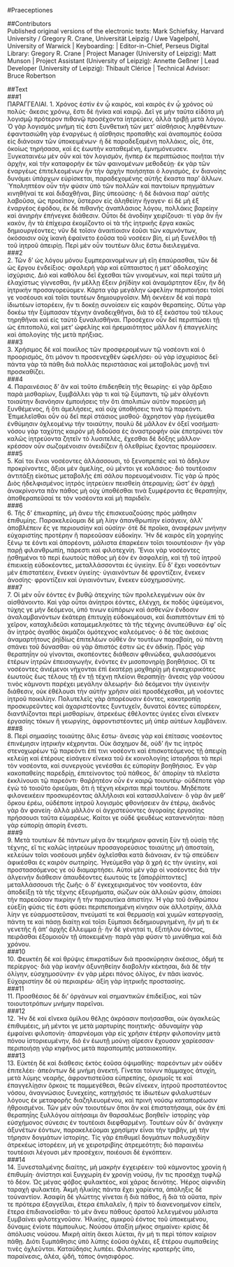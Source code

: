 #Praeceptiones  

##Contributors  
Published original versions of the electronic texts: Mark Schiefsky, Harvard University / Gregory R. Crane, Universität Leipzig / Uwe Vagelpohl, University of Warwick | Keyboarding:  | Editor-in-Chief, Perseus Digital Library: Gregory R. Crane | Project Manager (University of Leipzig): Matt Munson | Project Assistant (University of Leipzig): Annette Geßner | Lead Developer (University of Leipzig): Thibault Clérice | Technical Advisor: Bruce Robertson  

##Text  
###1  
ΠΑΡΑΓΓΕΛΙΑΙ. 1. Χρόνος ἐστὶν ἐν ᾧ καιρὸς, καὶ καιρὸς ἐν ᾧ χρόνος οὐ πολύς· ἄκεσις χρόνῳ, ἔστι δὲ ἡνίκα καὶ καιρῷ. Δεῖ γε μὴν ταῦτα εἰδότα μὴ λογισμῷ πρότερον πιθανῷ προσέχοντα ἰητρεύειν, ἀλλὰ τριβῇ μετὰ λόγου. Ὁ γὰρ λογισμὸς μνήμη τίς ἐστι ξυνθετικὴ τῶν μετ’ αἰσθήσιος ληφθέντων· ἐφαντασιώθη γὰρ ἐναργέως ἡ αἴσθησις προπαθὴς καὶ ἀναπομπὸς ἐοῦσα εἰς διάνοιαν τῶν ὑποκειμένων· ἡ δὲ παραδεξαμένη πολλάκις, οἷς, ὅτε, ὁκοίως τηρήσασα, καὶ ἐς ἑωυτὴν καταθεμένη, ἐμνημόνευσεν. Ξυγκαταινέω μὲν οὖν καὶ τὸν λογισμὸν, ἤνπερ ἐκ περιπτώσιος ποιῆται τὴν ἀρχὴν, καὶ τὴν καταφορὴν ἐκ τῶν φαινομένων μεθοδεύῃ· ἐκ γὰρ τῶν ἐναργέως ἐπιτελεομένων ἢν τὴν ἀρχὴν ποιήσηται ὁ λογισμὸς, ἐν διανοίης δυνάμει ὑπάρχων εὑρίσκεται, παραδεχομένης αὐτῆς ἕκαστα παρ’ ἄλλων. Ὑποληπτέον οὖν τὴν φύσιν ὑπὸ τῶν πολλῶν καὶ παντοίων πρηγμάτων κινηθῆναί τε καὶ διδαχθῆναι, βίης ὑπεούσης· ἡ δὲ διάνοια παρ’ αὐτῆς λαβοῦσα, ὡς προεῖπον, ὕστερον εἰς ἀληθείην ἤγαγεν· εἰ δὲ μὴ ἐξ ἐναργέος ἐφόδου, ἐκ δὲ πιθανῆς ἀναπλάσιος λόγου, πολλάκις βαρείην καὶ ἀνιηρὴν ἐπήνεγκε διάθεσιν. Οὗτοι δὲ ἀνοδίην χειρίζουσι· τί γὰρ ἂν ἦν κακὸν, ἢν τὰ ἐπίχειρα ἐκομίζοντο οἱ τὰ τῆς ἰητρικῆς ἔργα κακῶς δημιουργέοντες; νῦν δὲ τοῖσιν ἀναιτίοισιν ἐοῦσι τῶν καμνόντων, ὁκόσοισιν οὐχ ἱκανὴ ἐφαίνετο ἐοῦσα τοῦ νοσέειν βίη, εἰ μὴ ξυνέλθοι τῇ τοῦ ἰητροῦ ἀπειρίῃ. Περὶ μὲν οὖν τουτέων ἅλις ἔστω διειλεγμένα.  
###2  
2. Τῶν δ’ ὡς λόγου μόνου ξυμπεραινομένων μὴ εἴη ἐπαύρασθαι, τῶν δὲ ὡς ἔργου ἐνδείξιος· σφαλερὴ γὰρ καὶ εὔπταιστος ἡ μετ’ ἀδολεσχίης ἰσχύρισις. Διὸ καὶ καθόλου δεῖ ἔχεσθαι τῶν γινομένων, καὶ περὶ ταῦτα μὴ ἐλαχίστως γίγνεσθαι, ἢν μέλλῃ ἕξειν ῥηϊδίην καὶ ἀναμάρτητον ἕξιν, ἣν δὴ ἰητρικὴν προσαγορεύομεν. Κάρτα γὰρ μεγάλην ὠφελίην περιποιήσει τοῖσί γε νοσέουσι καὶ τοῖσι τουτέων δημιουργοῖσιν. Μὴ ὀκνέειν δὲ καὶ παρὰ ἰδιωτέων ἱστορέειν, ἤν τι δοκέῃ συνοίσειν εἰς καιρὸν θεραπείης. Οὕτω γὰρ δοκέω τὴν ξύμπασαν τέχνην ἀναδειχθῆναι, διὰ τὸ ἐξ ἑκάστου τοῦ τέλους τηρηθῆναι καὶ εἰς ταὐτὸ ξυναλισθῆναι. Προσέχειν οὖν δεῖ περιπτώσει τῇ ὡς ἐπιτοπολὺ, καὶ μετ’ ὠφελίης καὶ ἠρεμαιότητος μᾶλλον ἢ ἐπαγγελίης καὶ ἀπολογίης τῆς μετὰ πρήξιας.  
###3  
3. Χρήσιμος δὲ καὶ ποικίλος τῶν προσφερομένων τῷ νοσέοντι καὶ ὁ προορισμὸς, ὅτι μόνον τι προσενεχθὲν ὠφελήσει· οὐ γὰρ ἰσχυρίσιος δεῖ· πάντα γὰρ τὰ πάθη διὰ πολλὰς περιστάσιας καὶ μεταβολὰς μονῇ τινὶ προσκαθίζει.  
###4  
4. Παραινέσιος δ’ ἂν καὶ τοῦτο ἐπιδεηθείη τῆς θεωρίης· εἰ γὰρ ἄρξαιο παρὰ μισθαρίων, ξυμβάλλει γάρ τι καὶ τῷ ξύμπαντι, τῷ μὲν ἀλγέοντι τοιαύτην διανόησιν ἐμποιήσεις τὴν ὅτι ἀπολιπὼν αὐτὸν πορεύσῃ μὴ ξυνθέμενος, ἢ ὅτι ἀμελήσεις, καὶ οὐχ ὑποθήσεις τινὰ τῷ παρεόντι. Ἐπιμελεῖσθαι οὖν οὐ δεῖ περὶ στάσιος μισθοῦ· ἄχρηστον γὰρ ἡγεύμεθα ἐνθύμησιν ὀχλεομένῳ τὴν τοιαύτην, πουλὺ δὲ μᾶλλον ἐν ὀξεῖ νοσήματι· νόσου γὰρ ταχύτης καιρὸν μὴ διδοῦσα ἐς ἀναστροφὴν οὐκ ἐποτρύνει τὸν καλῶς ἰητρεύοντα ζητεῖν τὸ λυσιτελὲς, ἔχεσθαι δὲ δόξης μᾶλλον· κρέσσον οὖν σωζομένοισιν ὀνειδίζειν ἢ ὀλεθρίως ἔχοντας προμύσσειν.  
###5  
5. Καί τοι ἔνιοι νοσέοντες ἀλλάσσουσι, τὸ ξενοπρεπὲς καὶ τὸ ἄδηλον προκρίνοντες, ἄξιοι μὲν ἀμελίης, οὐ μέντοι γε κολάσιος· διὸ τουτέοισιν ἀντιτάξῃ εἰκότως μεταβολῆς ἐπὶ σάλου πορευομένοισιν. Τίς γὰρ ὦ πρὸς Διὸς ἠδελφισμένος ἰητρὸς ἰητρεύειν πεισθείη ἀτεραμνίῃ; ὥστ’ ἐν ἀρχῇ ἀνακρίνοντα πᾶν πάθος μὴ οὐχ ὑποθέσθαι τινὰ ξυμφέροντα ἐς θεραπηΐην, ἀποθεραπεῦσαί τε τὸν νοσέοντα καὶ μὴ παριδεῖν.  
###6  
6. Τῆς δ’ ἐπικαρπίης, μὴ ἄνευ τῆς ἐπισκευαζούσης πρὸς μάθησιν ἐπιθυμίης. Παρακελεύομαι δὲ μὴ λίην ἀπανθρωπίην εἰσάγειν, ἀλλ’ ἀποβλέπειν ἔς γε περιουσίην καὶ οὐσίην· ὁτὲ δὲ προῖκα, ἀναφέρων μνήνην εὐχαριστίης προτέρην ἢ παρεοῦσαν εὐδοκίην. Ἢν δὲ καιρὸς εἴη χορηγίης ξένῳ τε ἐόντι καὶ ἀπορέοντι, μάλιστα ἐπαρκέειν τοῖσι τοιουτέοισιν· ἢν γὰρ παρῇ φιλανθρωπίη, πάρεστι καὶ φιλοτεχνίη. Ἔνιοι γὰρ νοσέοντες ᾐσθημένοι τὸ περὶ ἑωυτοὺς πάθος μὴ ἐὸν ἐν ἀσφαλείῃ, καὶ τῇ τοῦ ἰητροῦ ἐπιεικείῃ εὐδοκέοντες, μεταλλάσσονται ἐς ὑγιείην. Εὖ δ’ ἔχει νοσεόντων μὲν ἐπιστατέειν, ἕνεκεν ὑγιείης· ὑγιαινόντων δὲ φροντίζειν, ἕνεκεν ἀνοσίης· φροντίζειν καὶ ὑγιαινόντων, ἕνεκεν εὐσχημοσύνης.  
###7  
7. Οἱ μὲν οὖν ἐόντες ἐν βυθῷ ἀτεχνίης τῶν προλελεγμένων οὐκ ἂν αἰσθάνοιντο. Καὶ γὰρ οὗτοι ἀνίητροι ἐόντες, ἐλέγχη, ἐκ ποδὸς ὑψεύμενοι, τύχης γε μὴν δεόμενοι, ὑπό τινων εὐπόρων καὶ ἀσθενῶν ἔνδοσιν ἀναλαμβανόντων ἑκάτερῃ ἐπιτυχίῃ εὐδοκιμέουσι, καὶ διαπιπτόντων ἐπὶ τὸ χεῖρον, καταχλιδεῦσι καταμεμεληκότες τὰ τῆς τέχνης ἀνυπεύθυνα· ἐφ’ οἷς ἂν ἰητρὸς ἀγαθὸς ἀκμάζοι ὁμότεχνος καλεόμενος· ὁ δὲ τὰς ἀκέσιας ἀναμαρτήτους ῥηϊδίως ἐπιτελέων οὐθὲν ἂν τουτέων παραβαίη, οὐ πάντη σπάνει τοῦ δύνασθαι· οὐ γὰρ ἄπιστός ἐστιν ὡς ἐν ἀδικίῃ. Πρὸς γὰρ θεραπηΐην οὐ γίνονται, σκοπέοντες διάθεσιν φθινώδεα, φυλασσόμενοι ἑτέρων ἰητρῶν ἐπεισαγωγὴν, ἐνόντες ἐν μισοπονηρίῃ βοηθήσιος. Οἵ τε νοσέοντες ἀνιέμενοι νήχονται ἐπὶ ἑκατέρῃ μοχθηρίῃ μὴ ἐγκεχειρικότες ἑωυτοὺς ἕως τέλους τῇ ἐν τῇ τέχνῃ πλείονι θεραπηΐῃ· ἄνεσις γάρ νούσου τινὸς κάμνοντι παρέχει μεγάλην ἀλεωρήν· διὸ δεόμενοι τὴν ὑγιεινὴν διάθεσιν, οὐκ ἐθέλουσι τὴν αὐτὴν χρῆσιν αἰεὶ προσδέχεσθαι, μὴ νοέοντες ἰητροῦ ποικιλίην. Πολυτελεῖς γὰρ ἀπορέουσιν ἐόντες, κακοτροπίῃ προσκυρεῦντες καὶ ἀχαριστέοντες ξυντυχεῖν, δυνατοὶ ἐόντες εὐπορέειν, διαντλίζονται περὶ μισθαρίων, ἀτρεκέως ἐθέλοντες ὑγιέες εἶναι εἵνεκεν ἐργασίης τόκων ἢ γεωργίης, ἀφροντιστέοντες μὴ ὑπὲρ αὐτέων λαμβάνειν.  
###8  
8. Περὶ σημασίης τοιαύτης ἅλις ἔστω· ἄνεσις γὰρ καὶ ἐπίτασις νοσέοντος ἐπινέμησιν ἰητρικὴν κέχρηνται. Οὐκ ἄσχημον δὲ, οὐδ’ ἤν τις ἰητρὸς στενοχωρέων τῷ παρεόντι ἐπί τινι νοσέοντι καὶ ἐπισκοτεόμενος τῇ ἀπειρίῃ κελεύῃ καὶ ἑτέρους εἰσάγειν εἵνεκα τοῦ ἐκ κοινολογίης ἱστορῆσαι τὰ περὶ τὸν νοσέοντα, καὶ συνεργοὺς γενέσθαι ἐς εὐπορίην βοηθήσιος. Ἐν γὰρ κακοπαθείης παρεδρίῃ, ἐπιτείνοντος τοῦ πάθεος, δι’ ἀπορίην τὰ πλεῖστα ἐκκλίνουσι τῷ παρεόντι· θαῤῥητέον οὖν ἐν καιρῷ τοιουτέῳ· οὐδέποτε γὰρ ἐγὼ τὸ τοιοῦτο ὁριεῦμαι, ὅτι ἡ τέχνη κέκριται περὶ τουτέου. Μηδέποτε φιλονεικέειν προσκυρέοντας ἀλλήλοισι καὶ κατασιλλαίνειν· ὃ γὰρ ἂν μεθ’ ὅρκου ἐρέω, οὐδέποτε ἰητροῦ λογισμὸς φθονήσειεν ἂν ἑτέρῳ, ἀκιδνὸς γὰρ ἂν φανείη· ἀλλὰ μᾶλλόν οἱ ἀγχιστεύοντες ἀγοραίης ἐργασίης πρήσσουσι ταῦτα εὐμαρέως. Καίτοι γε οὐδὲ ψευδέως κατανενόηται· πάσῃ γὰρ εὐπορίῃ ἀπορίη ἔνεστι.  
###9  
9. Μετὰ τουτέων δὲ πάντων μέγα ἂν τεκμήριον φανείη ξὺν τῇ οὐσίῃ τῆς τέχνης, εἴ τις καλῶς ἰητρεύων προσαγορεύσιος τοιαύτης μὴ ἀποσταίη, κελεύων τοῖσι νοσέουσι μηδὲν ὀχλεῖσθαι κατὰ διάνοιαν, ἐν τῷ σπεύδειν ἀφικέσθαι ἐς καιρὸν σωτηρίης. Ἡγεύμεθα γὰρ ἃ χρὴ ἐς τὴν ὑγιείην, καὶ προστασσόμενος γε οὐ διαμαρτήσει. Αὐτοὶ μὲν γὰρ οἱ νοσέοντες διὰ τὴν ἀλγεινὴν διάθεσιν ἀπαυδέοντες ἑωυτούς τε [ἀποῤῥίπτοντες] μεταλλάσσουσι τῆς ζωῆς· ὁ δ’ ἐγκεχειρισμένος τὸν νοσέοντα, ἐὰν ἀποδείξῃ τὰ τῆς τέχνης ἐξευρήματα, σώζων οὐκ ἀλλοιῶν φύσιν, ἀποίσει τὴν παρεοῦσαν πικρίην ἢ τὴν παραυτίκα ἀπιστίην. Ἡ γὰρ τοῦ ἀνθρώπου εὐεξίη φύσις τίς ἐστι φύσει περιπεποιημένη κίνησιν οὐκ ἀλλοτρίην, ἀλλὰ λίην γε εὐαρμοστεῦσαν, πνεύματί τε καὶ θερμασίῃ καὶ χυμῶν κατεργασίῃ, πάντη τε καὶ πάσῃ διαίτῃ καὶ τοῖσι ξύμπασι δεδημιουργημένη, ἢν μή τι ἐκ γενετῆς ἢ ἀπ’ ἀρχῆς ἔλλειμμα ᾖ· ἢν δὲ γένηταί τι, ἐξιτήλου ἐόντος, πειρᾶσθαι ἐξομοιοῦν τῇ ὑποκειμένῃ· παρὰ γὰρ φύσιν τὸ μινύθημα καὶ διὰ χρόνου.  
###10  
10. Φευκτέη δὲ καὶ θρύψις ἐπικρατίδων διὰ προσκύρησιν ἀκέσιος, ὀδμή τε περίεργος· διὰ γὰρ ἱκανὴν ἀξυνηθείην διαβολὴν κέκτησαι, διὰ δὲ τὴν ὀλίγην, εὐσχημοσύνην· ἐν γὰρ μέρει πόνος ὀλίγος, ἐν πᾶσι ἱκανός. Εὐχαριστίην δὲ οὐ περιαιρέω· ἀξίη γὰρ ἰητρικῆς προστασίης.  
###11  
11. Προσθέσιος δὲ δι’ ὀργάνων καὶ σημαντικῶν ἐπιδείξιος, καὶ τῶν τοιουτοτρόπων μνήμην παρεῖναι.  
###12  
12. Ἢν δὲ καὶ εἵνεκα ὁμίλου θέλῃς ἀκρόασιν ποιήσασθαι, οὐκ ἀγακλεῶς ἐπιθυμέεις, μὴ μέντοι γε μετὰ μαρτυρίης ποιητικῆς· ἀδυναμίην γὰρ ἐμφαίνει φιλοπονίη· ἀπαρνέομαι γὰρ εἰς χρῆσιν ἑτέρην φιλοπονίην μετὰ πόνου ἱστοριευμένην, διὸ ἐν ἑωυτῇ μούνῃ αἵρεσιν ἔχουσαν χαρίεσσαν· περιποιήσῃ γὰρ κηφῆνος μετὰ παραπομπῆς ματαιοκοπίην.  
###13  
13. Εὐκτέη δὲ καὶ διάθεσις ἐκτὸς ἐοῦσα ὀψιμαθίης· παρεόντων μὲν οὐδὲν ἐπιτελέει· ἀπεόντων δὲ μνήμη ἀνεκτή. Γίνεται τοίνυν πάμμαχος ἀτυχίη, μετὰ λύμης νεαρῆς, ἀφροντιστεῦσα εὐπρεπίης, ὁρισμοῖς τε καὶ ἐπαγγελίῃσιν ὅρκοις τε παμμεγέθεσι, θεῶν εἵνεκεν, ἰητροῦ προστατέοντος νόσου, ἀναγνώσιος ξυνεχείης, κατηχήσιός τε ἰδιωτέων φιλαλυστέων λόγους ἐκ μεταφορῆς διαζηλευομένου, καὶ πρινὴ νούσῳ καταπορέωσιν ἠθροισμένοι. Τῶν μὲν οὖν τοιουτέων ὅποι ἂν καὶ ἐπιστατήσαιμι, οὐκ ἂν ἐπὶ θεραπηΐης ξυλλόγου αἰτήσαιμι ἂν θαρσαλέως βοηθεῖν· ἱστορίης γὰρ εὐσχήμονος σύνεσις ἐν τουτέοισι διεφθαρμένη. Τουτέων οὖν δι’ ἀνάγκην ἀξυνέτων ἐόντων, παρακελεύομαι χρησίμην εἶναι τὴν τριβὴν, μὴ τὴν τήρησιν δογμάτων ἱστορίης. Τίς γὰρ ἐπιθυμεῖ δογμάτων πολυσχιδίην ἀτρεκέως ἱστορέειν, μή γε χειροτριβίης ἀτρεμεότητι; διὸ παραινέω τουτέοισι λέγουσι μὲν προσέχειν, ποιέουσι δὲ ἐγκόπτειν.  
###14  
14. Ξυνεσταλμένης διαίτης, μὴ μακρὴν ἐγχειρέειν· τοῦ κάμνοντος χρονίη ἡ ἐπιθυμίη· ἀνίστησι καὶ ξυγχωρίη ἐν χρονίῃ νούσῳ, ἤν τις προσέχῃ τυφλῷ τὸ δέον. Ὡς μέγας φόβος φυλακτέος, καὶ χάρας δεινότης. Ἠέρος αἰφνιδίη ταραχὴ φυλακτέη. Ἀκμὴ ἡλικίης πάντα ἔχει χαρίεντα, ἀπόληξις δὲ τοὐναντίον. Ἀσαφίη δὲ γλώττης γίνεται ἢ διὰ πάθος, ἢ διὰ τὰ οὔατα, πρίν τε πρότερα ἐξαγγεῖλαι, ἕτερα ἐπιλαλεῖν, ἢ πρὶν τὸ διανενοημένον εἰπεῖν, ἕτερα ἐπιδιανοεῖσθαι· τὸ μὲν ἄνευ πάθους ὁρατοῦ λελεγμένου μάλιστα ξυμβαίνει φιλοτεχνοῦσιν. Ἡλικίης, σμικροῦ ἐόντος τοῦ ὑποκειμένου, δύναμις ἐνίοτε πάμπουλυς. Νούσου ἀταξίη μῆκος σημαίνει· κρίσις δὲ ἀπόλυσις νούσου. Μικρὴ αἰτίη ἄκεσι λύεται, ἢν μή τι περὶ τόπον καίριον πάθῃ. Διότι ξυμπάθησις ὑπὸ λύπης ἐοῦσα ὀχλέει, ἐξ ἑτέρου συμπαθείης τινὲς ὀχλεῦνται. Καταύδησις λυπέει. Φιλοπονίης κρατερῆς ὕπο, παραίνεσις, ἀλέα, ᾠδὴ, τόπος ὀνησιφόρος.  
